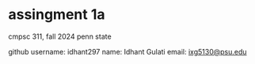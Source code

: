 # assingment 1a 
cmpsc 311, fall 2024
penn state

github username: idhant297
name: Idhant Gulati
email: ixg5130@psu.edu